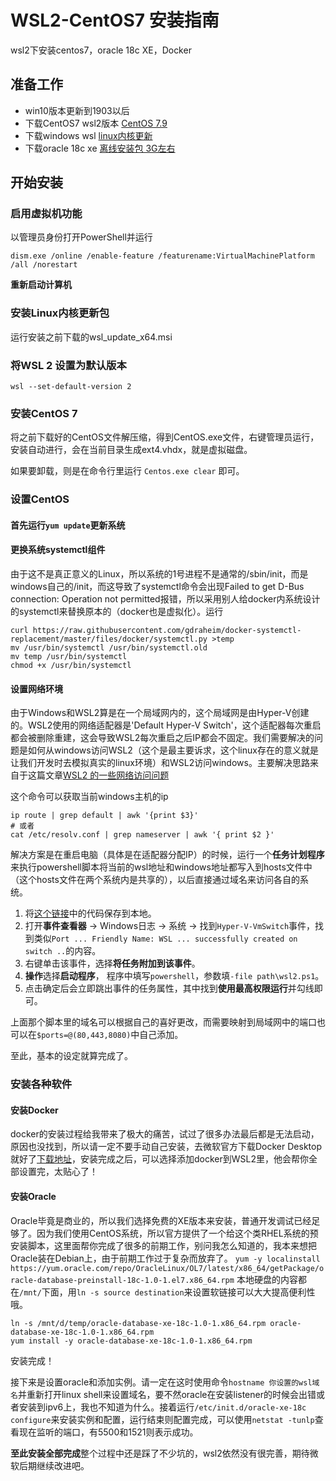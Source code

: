 # WSL2-CentOS7 安装指南

wsl2下安装centos7，oracle 18c XE，Docker

## 准备工作

- win10版本更新到1903以后
- 下载CentOS7 wsl2版本 [CentOS 7.9](https://github-releases.githubusercontent.com/281863483/277d1680-330e-11eb-81e1-7bdbbfaae599?X-Amz-Algorithm=AWS4-HMAC-SHA256&X-Amz-Credential=AKIAIWNJYAX4CSVEH53A%2F20210521%2Fus-east-1%2Fs3%2Faws4_request&X-Amz-Date=20210521T065411Z&X-Amz-Expires=300&X-Amz-Signature=71223ad1c907cade852c5f1c2c5acd661f8a00ded49788ade61b19a737efc48b&X-Amz-SignedHeaders=host&actor_id=0&key_id=0&repo_id=281863483&response-content-disposition=attachment%3B%20filename%3DCentOS7.zip&response-content-type=application%2Foctet-stream)
- 下载windows wsl [linux内核更新](https://wslstorestorage.blob.core.windows.net/wslblob/wsl_update_x64.msi)
- 下载oracle 18c xe [离线安装包 3G左右](https://download.oracle.com/otn-pub/otn_software/db-express/oracle-database-xe-18c-1.0-1.x86_64.rpm?AuthParam=1621588011_e8afdd31f97c11dd364fbbc2ccb0fe60)

## 开始安装

### 启用虚拟机功能

以管理员身份打开PowerShell并运行

`dism.exe /online /enable-feature /featurename:VirtualMachinePlatform /all /norestart`

**重新启动计算机**
    
### 安装Linux内核更新包

运行安装之前下载的wsl_update_x64.msi

### 将WSL 2 设置为默认版本

`wsl --set-default-version 2`

### 安装CentOS 7

将之前下载好的CentOS文件解压缩，得到CentOS.exe文件，右键管理员运行，安装自动进行，会在当前目录生成ext4.vhdx，就是虚拟磁盘。

如果要卸载，则是在命令行里运行 `Centos.exe clear` 即可。

### 设置CentOS

#### 首先运行`yum update`更新系统
#### 更换系统systemctl组件
    
由于这不是真正意义的Linux，所以系统的1号进程不是通常的/sbin/init，而是windows自己的/init，而这导致了systemctl命令会出现Failed to get D-Bus connection: Operation not permitted报错，所以采用别人给docker内系统设计的systemctl来替换原本的（docker也是虚拟化）。运行
```
curl https://raw.githubusercontent.com/gdraheim/docker-systemctl-replacement/master/files/docker/systemctl.py >temp
mv /usr/bin/systemctl /usr/bin/systemctl.old
mv temp /usr/bin/systemctl
chmod +x /usr/bin/systemctl
```
#### 设置网络环境
  
由于Windows和WSL2算是在一个局域网内的，这个局域网是由Hyper-V创建的。WSL2使用的网络适配器是'Default Hyper-V Switch'，这个适配器每次重启都会被删除重建，这会导致WSL2每次重启之后IP都会不固定。我们需要解决的问题是如何从windows访问WSL2（这个是最主要诉求，这个linux存在的意义就是让我们开发时去模拟真实的linux环境）和WSL2访问windows。主要解决思路来自于这篇文章[WSL2 的一些网络访问问题](https://lengthmin.me/posts/wsl2-network-tricks/)
  
这个命令可以获取当前windows主机的ip
```
ip route | grep default | awk '{print $3}'
# 或者
cat /etc/resolv.conf | grep nameserver | awk '{ print $2 }'
```

解决方案是在重启电脑（具体是在适配器分配IP）的时候，运行一个**任务计划程序**来执行powershell脚本将当前的wsl地址和windows地址都写入到hosts文件中（这个hosts文件在两个系统内是共享的），以后直接通过域名来访问各自的系统。
1. 将[这个链接](https://github.com/lengthmin/dotfiles/blob/master/windows/wsl2.ps1)中的代码保存到本地。
2. 打开**事件查看器** -> Windows日志 -> 系统 -> 找到`Hyper-V-VmSwitch`事件，找到类似`Port ... Friendly Name: WSL ... successfully created on switch ..`的内容。
3. 右键单击该事件，选择**将任务附加到该事件**。
4. **操作**选择**启动程序**， 程序中填写`powershell`，参数填`-file path\wsl2.ps1`。
5. 点击确定后会立即跳出事件的任务属性，其中找到**使用最高权限运行**并勾线即可。

上面那个脚本里的域名可以根据自己的喜好更改，而需要映射到局域网中的端口也可以在`$ports=@(80,443,8080)`中自己添加。

至此，基本的设定就算完成了。

### 安装各种软件

#### 安装Docker

docker的安装过程给我带来了极大的痛苦，试过了很多办法最后都是无法启动，原因也没找到，所以请一定不要手动自己安装，去微软官方下载Docker Desktop就好了[下载地址](https://www.docker.com/products/docker-desktop)，安装完成之后，可以选择添加docker到WSL2里，他会帮你全部设置完，太贴心了！

#### 安装Oracle

Oracle毕竟是商业的，所以我们选择免费的XE版本来安装，普通开发调试已经足够了。因为我们使用CentOS系统，所以官方提供了一个给这个类RHEL系统的预安装脚本，这里面帮你完成了很多的前期工作，别问我怎么知道的，我本来想把Oracle装在Debian上，由于前期工作过于复杂而放弃了。
```yum -y localinstall https://yum.oracle.com/repo/OracleLinux/OL7/latest/x86_64/getPackage/oracle-database-preinstall-18c-1.0-1.el7.x86_64.rpm```
本地硬盘的内容都在`/mnt/`下面，用`ln -s source destination`来设置软链接可以大大提高便利性哦。
```
ln -s /mnt/d/temp/oracle-database-xe-18c-1.0-1.x86_64.rpm oracle-database-xe-18c-1.0-1.x86_64.rpm
yum install -y oracle-database-xe-18c-1.0-1.x86_64.rpm
```
安装完成！


接下来是设置oracle和添加实例。请一定在这时使用命令`hostname 你设置的wsl域名`并重新打开linux shell来设置域名，要不然oracle在安装listener的时候会出错或者安装到ipv6上，我也不知道为什么。接着运行`/etc/init.d/oracle-xe-18c configure`来安装实例和配置，运行结束则配置完成，可以使用`netstat -tunlp`查看现在监听的端口，有5500和1521则表示成功。


**至此安装全部完成**整个过程中还是踩了不少坑的，wsl2依然没有很完善，期待微软后期继续改进吧。

